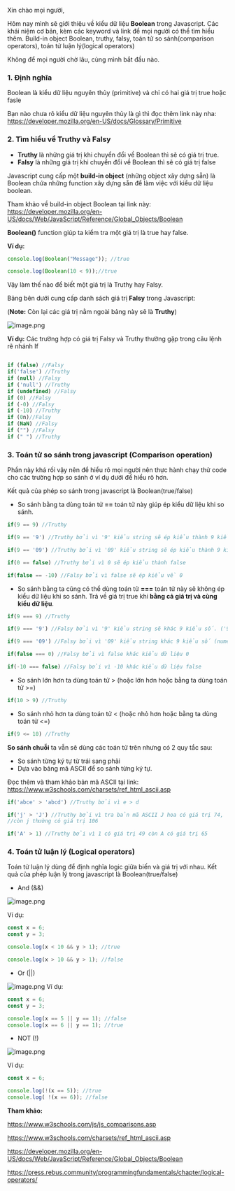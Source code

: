 Xin chào mọi người, 

Hôm nay mình sẽ giới thiệu về kiểu dữ liệu **Boolean** trong Javascript. 
Các khái niệm cơ bản, kèm các keyword và link để mọi người có thể tìm hiểu thêm.
Build-in object Boolean, truthy, falsy, toán tử so sánh(comparison operators), toán tử luận lý(logical operators)

Không để mọi người chờ lâu, cùng mình bắt đầu nào.

### **1. Định nghĩa**

Boolean là kiểu dữ liệu nguyên thủy (primitive) và chỉ có hai giá trị true hoặc fasle

Bạn nào chưa rõ kiểu dữ liệu nguyên thủy là gì thì đọc thêm link này nha: https://developer.mozilla.org/en-US/docs/Glossary/Primitive

### **2. Tìm hiểu về Truthy và Falsy**

- **Truthy** là những giá trị khi chuyển đổi về Boolean thì sẽ có giá trị true.
- **Falsy** là những giá trị khi chuyển đổi về Boolean thì sẽ có giá trị false


 Javascript cung cấp một **build-in object** (những object xây dựng sẵn) là Boolean chứa những function xây dựng sẵn để làm việc với kiểu dữ liệu boolean.
 
Tham khảo về build-in object Boolean tại link này: https://developer.mozilla.org/en-US/docs/Web/JavaScript/Reference/Global_Objects/Boolean

**Boolean()** function giúp ta kiểm tra một giá trị là true hay false.

**Ví dụ:**
```js
console.log(Boolean("Message")); //true

console.log(Boolean(10 < 9));//true
```

Vậy làm thế nào để biết một giá trị là Truthy hay Falsy.

Bảng bên dưới cung cấp danh sách giá trị **Falsy** trong Javascript: 

(**Note:**  Còn lại các giá trị nằm ngoài bảng này sẽ là **Truthy**)

![image.png](https://images.viblo.asia/74b2934d-98d3-49bc-a65c-dc2902ed9f0c.png)

**Ví dụ:** Các trường hợp có giá trị Falsy và Truthy thường gặp trong câu lệnh rẽ nhánh If
```js

if (false) //Falsy
if('false') //Truthy
if (null) //Falsy
if ('null') //Truthy
if (undefined) //Falsy
if (0) //Falsy
if (-0) //Falsy
if (-10) //Truthy
if (0n)//Falsy
if (NaN) //Falsy
if ("") //Falsy
if (" ") //Truthy
```

### 3. Toán tử so sánh trong javascript (Comparison operation)

Phần này khá rối vậy nên để hiểu rõ mọi người nên thực hành chạy thử code cho các trường hợp so sánh ở ví dụ dưới để hiểu rõ hơn.

Kết quả của phép so sánh trong javascript là Boolean(true/false)
 - So sánh bằng ta dùng toán tử **==** toán tử này giúp ép kiểu dữ liệu khi so sánh.
 ```js
if(9 == 9) //Truthy

if(9 == '9') //Truthy bởi vì '9' kiểu string sẽ ép kiểu thành 9 kiểu số (numeric)

if(9 == '09') //Truthy bởi vì '09' kiểu string sẽ ép kiểu thành 9 kiểu số (numeric)

if(0 == false) //Truthy bởi vì 0 sẽ ép kiểu thành false

if(false == -10) //Falsy bởi vì false sẽ ép kiểu về 0
```
 
 - So sánh bằng ta cũng có thể dùng toán tử **===** toán tử này sẽ không ép kiểu dữ liệu khi so sánh.
 Trả về giá trị true khi **bằng cả giá trị và cùng kiểu dữ liệu**.
  ```js
if(9 === 9) //Truthy

if(9 === '9') //Falsy bởi vì '9' kiểu string sẽ khác 9 kiểu số. ('9' không được ép kiểu)

if(9 === '09') //Falsy bởi vì '09' kiểu string khác 9 kiểu số (numeric)

if(false === 0) //Falsy bởi vì false khác kiểu dữ liệu 0

if(-10 === false) //Falsy bởi vì -10 khác kiểu dữ liệu false
```

- So sánh lớn hơn ta dùng toán tử > (hoặc lớn hơn hoặc bằng ta dùng toán tử >=)

```js
if(10 > 9) //Truthy
```

- So sánh nhỏ hơn ta dùng toán tử < (hoặc nhỏ hơn hoặc bằng ta dùng toán tử <=)
```js
if(9 <= 10) //Truthy
```

**So sánh chuỗi** ta vẫn sẽ dùng các toán tử trên nhưng có 2 quy tắc sau:

- So sánh từng ký tự từ trái sang phải
- Dựa vào bảng mã ASCII để so sánh từng ký tự.

Đọc thêm và tham khảo bản mã ASCII tại link: https://www.w3schools.com/charsets/ref_html_ascii.asp

```js
if('abce' > 'abcd') //Truthy bởi vì e > d

if('j' > 'J') //Truthy bởi vì tra bản mã ASCII J hoa có giá trị 74, 
//còn j thường có giá trị 106

if('A' > 1) //Truthy bởi vì 1 có giá trị 49 còn A có giá trị 65
```

### 4. Toán tử luận lý (Logical operators)

Toán tử luận lý dùng để định nghĩa logic giữa biến và giá trị với nhau. Kết quả của phép luận lý trong javascript là Boolean(true/false)

- And (&&)

![image.png](https://images.viblo.asia/3718c7f0-0de4-434b-b190-66a8e4e92b6c.png)

Ví dụ: 
```js
const x = 6;
const y = 3;

console.log(x < 10 && y > 1); //true

console.log(x > 10 && y > 1); //false
```

- Or (||)

![image.png](https://images.viblo.asia/a504a08d-e1f3-4a1a-8bb0-75239e0a9ed0.png)
Ví dụ: 
```js
const x = 6;
const y = 3;

console.log(x == 5 || y == 1); //false
console.log(x == 6 || y == 1); //true
```

- NOT (!)

![image.png](https://images.viblo.asia/3e8c3077-4ca5-4002-942d-ca67a0905978.png)

Ví dụ: 
```js
const x = 6;

console.log(!(x == 5)); //true
console.log( !(x == 6)); //false
```


**Tham khảo:**

https://www.w3schools.com/js/js_comparisons.asp

https://www.w3schools.com/charsets/ref_html_ascii.asp

https://developer.mozilla.org/en-US/docs/Web/JavaScript/Reference/Global_Objects/Boolean

https://press.rebus.community/programmingfundamentals/chapter/logical-operators/